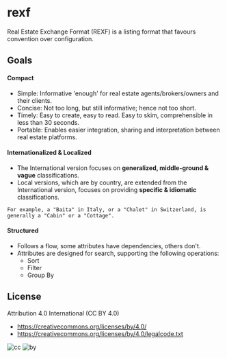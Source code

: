 # rexf
Real Estate Exchange Format (REXF) is a listing format that favours convention over configuration.

## Goals

#### Compact

* Simple: Informative 'enough' for real estate agents/brokers/owners and their clients.
* Concise: Not too long, but still informative; hence not too short. 
* Timely: Easy to create, easy to read. Easy to skim, comprehensible in less than 30 seconds.
* Portable: Enables easier integration, sharing and interpretation between real estate platforms.  

#### Internationalized & Localized

* The International version focuses on  **generalized, middle-ground & vague** classifications.
* Local versions, which are by country, are extended from the International version, focuses on providing **specific & idiomatic** classifications.
```
For example, a "Baita" in Italy, or a "Chalet" in Switzerland, is generally a "Cabin" or a "Cottage".
```

#### Structured

* Follows a flow, some attributes have dependencies, others don't.
* Attributes are designed for search, supporting the following operations:
  * Sort
  * Filter
  * Group By

## License

Attribution 4.0 International (CC BY 4.0)

* https://creativecommons.org/licenses/by/4.0/
* https://creativecommons.org/licenses/by/4.0/legalcode.txt

![cc](https://creativecommons.org/images/deed/cc_blue_x2.png) ![by](https://creativecommons.org/images/deed/attribution_icon_blue_x2.png)

